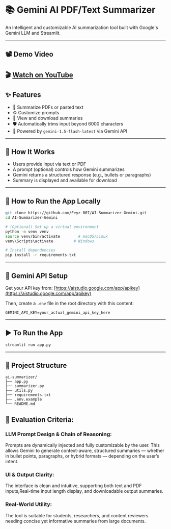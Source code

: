 # 📚 Gemini AI PDF/Text Summarizer

An intelligent and customizable AI summarization tool built with Google's Gemini LLM and Streamlit.

---

## 📽️ Demo Video

🎬 [Watch on YouTube](https://youtu.be/Ptd5jAmlJAk)
---

## ✨ Features

- 📝 Summarize PDFs or pasted text  
- ⚙️ Customize prompts  
- 📄 View and download summaries  
- 🛡️ Automatically trims input beyond 6000 characters  
- 🧠 Powered by `gemini-1.5-flash-latest` via Gemini API  

---

## 🧠 How It Works

- Users provide input via text or PDF  
- A prompt (optional) controls how Gemini summarizes  
- Gemini returns a structured response (e.g., bullets or paragraphs)  
- Summary is displayed and available for download  

---

## 🚀 How to Run the App Locally

```bash
git clone https://github.com/Feyz-007/AI-Summarizer-Gemini.git 
cd AI-Summarizer-Gemini

# (Optional) Set up a virtual environment
python -m venv venv
source venv/bin/activate        # macOS/Linux
venv\Scripts\activate         # Windows

# Install dependencies
pip install -r requirements.txt
```

---

## 🔐 Gemini API Setup

Get your API key from: [https://aistudio.google.com/app/apikey](https://aistudio.google.com/app/apikey)

Then, create a `.env` file in the root directory with this content:

```env
GEMINI_API_KEY=your_actual_gemini_api_key_here
```
---

## ▶️ To Run the App

```bash
streamlit run app.py
```

---

## 📂 Project Structure

```
ai-summarizer/
├── app.py
├── summarizer.py
├── utils.py
├── requirements.txt
├── .env.example
└── README.md
```

## 🧠 Evaluation Criteria:

### LLM Prompt Design & Chain of Reasoning:
Prompts are dynamically injected and fully customizable by the user. This allows Gemini to generate context-aware, structured summaries — whether in bullet points, paragraphs, or hybrid formats — depending on the user’s intent.

### UI & Output Clarity:
The interface is clean and intuitive, supporting both text and PDF inputs,Real-time input length display, and downloadable output summaries.

### Real-World Utility:
The tool is suitable for students, researchers, and content reviewers needing concise yet informative summaries from large documents.

